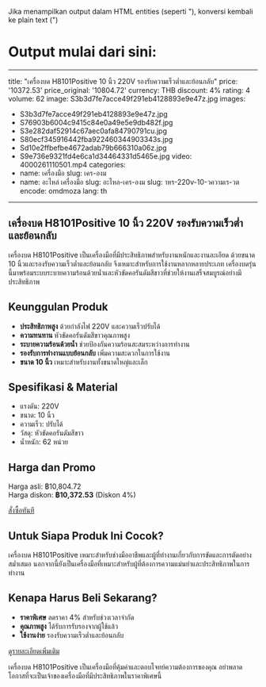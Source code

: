 Jika menampilkan output dalam HTML entities (seperti &quot;), konversi kembali ke plain text (")

# Output mulai dari sini:

---
title: "เครื่องบด H8101Positive 10 นิ้ว 220V รองรับความเร็วต่ำและย้อนกลับ"
price: '10372.53'
price_original: '10804.72'
currency: THB
discount: 4%
rating: 4
volume: 62
image: S3b3d7fe7acce49f291eb4128893e9e47z.jpg
images:
  - S3b3d7fe7acce49f291eb4128893e9e47z.jpg
  - S76903b6004c9415c84e0a49e5e9db482f.jpg
  - S3e282daf52914c67aec0afa84790791cu.jpg
  - S80ecf345916442fba922460344903343s.jpg
  - Sd10e2ffbefbe4672adab79b666310a06z.jpg
  - S9e736e9321fd4e6ca1d34464331d5465e.jpg
video: 4000261110501.mp4
categories:
  - name: เครื่องมือ
    slug: เคร-องม
  - name: อะไหล่ เครื่องมือ
    slug: อะไหล-เคร-องม
slug: าหร-220v-10-วความเร-วต
encode: omdmoza
lang: th
---

<h2>เครื่องบด H8101Positive 10 นิ้ว 220V รองรับความเร็วต่ำและย้อนกลับ</h2>

เครื่องบด H8101Positive เป็นเครื่องมือที่มีประสิทธิภาพสำหรับงานหนักและงานละเอียด ด้วยขนาด 10 นิ้วและรองรับความเร็วต่ำและย้อนกลับ จึงเหมาะสำหรับการใช้งานหลากหลายประเภท เครื่องบดรุ่นนี้มาพร้อมระบบระบายความร้อนด้วยน้ำและหัวขัดคอรันดัมสีขาวที่ช่วยให้งานเสร็จสมบูรณ์อย่างมีประสิทธิภาพ

<h2>Keunggulan Produk</h2>

- **ประสิทธิภาพสูง** ด้วยกำลังไฟ 220V และความเร็วปรับได้
- **ความทนทาน** หัวขัดคอรันดัมสีขาวคุณภาพสูง
- **ระบายความร้อนด้วยน้ำ** ช่วยป้องกันความร้อนสะสมระหว่างการทำงาน
- **รองรับการทำงานแบบย้อนกลับ** เพิ่มความสะดวกในการใช้งาน
- **ขนาด 10 นิ้ว** เหมาะสำหรับงานทั้งขนาดใหญ่และเล็ก

<h2>Spesifikasi & Material</h2>

- แรงดัน: 220V
- ขนาด: 10 นิ้ว
- ความเร็ว: ปรับได้
- วัสดุ: หัวขัดคอรันดัมสีขาว
- น้ำหนัก: 62 หน่วย

<h2>Harga dan Promo</h2>

Harga asli: ฿10,804.72  
Harga diskon: **฿10,372.53** (Diskon 4%)

<div class="flex justify-center my-2">
  <a href="https://buy.csgad.com/omdmoza" rel="nofollow sponsored" target="_blank" class="py-2 px-4 rounded-md text-white font-semibold bg-gradient-to-r from-[#f73c22] to-[#ff7b48]">สั่งซื้อทันที</a>
</div>

<h2>Untuk Siapa Produk Ini Cocok?</h2>

เครื่องบด H8101Positive เหมาะสำหรับช่างมืออาชีพและผู้ที่ทำงานเกี่ยวกับการขัดและการตัดอย่างสม่ำเสมอ นอกจากนี้ยังเป็นเครื่องมือที่เหมาะสำหรับผู้ที่ต้องการความแม่นยำและประสิทธิภาพในการทำงาน

<h2>Kenapa Harus Beli Sekarang?</h2>

- **ราคาพิเศษ** ลดราคา 4% สำหรับช่วงเวลาจำกัด
- **คุณภาพสูง** ได้รับการรับรองจากผู้ใช้แล้ว
- **ใช้งานง่าย** รองรับความเร็วต่ำและย้อนกลับ

<div class="flex justify-center my-2">
  <a href="https://buy.csgad.com/omdmoza" rel="nofollow sponsored" target="_blank" class="py-2 px-4 rounded-md text-white font-semibold bg-gradient-to-r from-[#f73c22] to-[#ff7b48]">ดูรายละเอียดเพิ่มเติม</a>
</div>

เครื่องบด H8101Positive เป็นเครื่องมือที่คุ้มค่าและตอบโจทย์ความต้องการของคุณ อย่าพลาดโอกาสที่จะเป็นเจ้าของเครื่องมือที่มีประสิทธิภาพในราคาพิเศษนี้